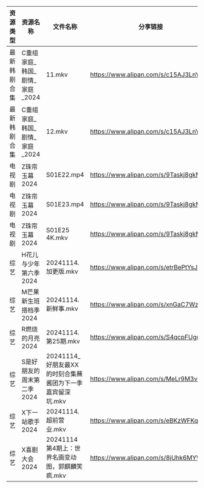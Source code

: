 | 资源类型   | 资源名称                | 文件名称                                 | 分享链接                                 | 更新时间                |
| ------ | ------------------- | ------------------------------------ | ------------------------------------ | ------------------- |
| 最新韩剧合集 | C重组家庭_韩国_剧情_家庭_2024 | 11.mkv                               | https://www.alipan.com/s/c15AJ3LnYiE | 2024-11-14 00:05:16 |
| 最新韩剧合集 | C重组家庭_韩国_剧情_家庭_2024 | 12.mkv                               | https://www.alipan.com/s/c15AJ3LnYiE | 2024-11-14 00:05:16 |
| 电视剧    | Z珠帘玉幕2024           | S01E22.mp4                           | https://www.alipan.com/s/9Taskj8gkML | 2024-11-14 14:06:50 |
| 电视剧    | Z珠帘玉幕2024           | S01E23.mp4                           | https://www.alipan.com/s/9Taskj8gkML | 2024-11-14 14:06:50 |
| 电视剧    | Z珠帘玉幕2024           | S01E25 4K.mkv                        | https://www.alipan.com/s/9Taskj8gkML | 2024-11-14 14:06:49 |
| 综艺     | H花儿与少年第六季2024       | 20241114.加更版.mkv                     | https://www.alipan.com/s/etrBePtYsJ7 | 2024-11-14 14:07:07 |
| 综艺     | M芒果新生班搭档季2024       | 20241114.新鲜事.mkv                     | https://www.alipan.com/s/xnGaC7WzgLK | 2024-11-14 14:07:26 |
| 综艺     | R燃烧的月亮2024          | 20241114.第25期.mkv                    | https://www.alipan.com/s/S4qcpFUguQa | 2024-11-14 14:07:45 |
| 综艺     | S是好朋友的周末第二季2024     | 20241114_好朋友最XX的时刻合集蘸酱团为下一季嘉宾留深坑.mkv | https://www.alipan.com/s/MeLr9M3vuvt | 2024-11-14 14:07:52 |
| 综艺     | X下一站歌手2024          | 20241114.超前营业.mkv                    | https://www.alipan.com/s/eBKzWFKqm82 | 2024-11-14 14:08:17 |
| 综艺     | X喜剧大会2024           | 20241114 第4期上：世界名画变动图，郭麒麟笑疯.mkv      | https://www.alipan.com/s/8jUhk6MYVuh | 2024-11-14 14:08:22 |
